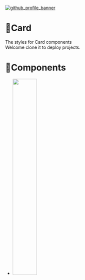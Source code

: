 [![github_profile_banner](https://user-images.githubusercontent.com/6915577/206462453-5474db56-58cf-4088-8b86-cbab994d2a0c.jpg)](https://linktr.ee/evileye0666)

# 🌈Card

The styles for Card components\
Welcome clone it to deploy projects.

# 🧩Components

<ul>
  <li>
    <a href="https://github.com/Evileye0666/CSS-Components/tree/main/Card/3D_Flip_Card"><img src="./3D_Flip_Card/Images/3D_Flip_Card.gif" width="40%"></img></a>
  </li>
</ul>
